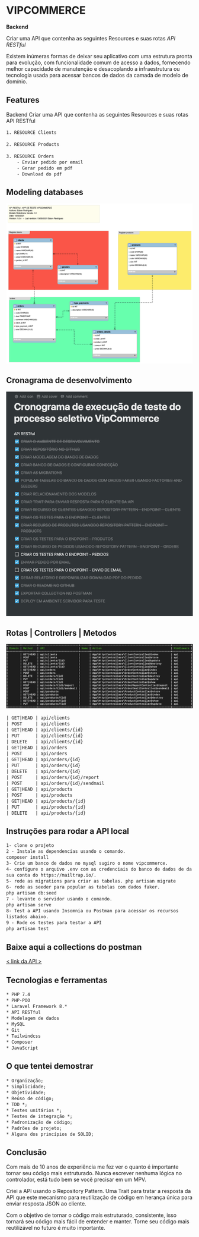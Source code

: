 
# VIPCOMMERCE
**Backend**

Criar uma API que contenha as seguintes Resources e
suas rotas
*API RESTful*


Existem inúmeras formas de deixar seu aplicativo com uma estrutura pronta para evolução, com funcionalidade comum de acesso a dados, fornecendo melhor capacidade de manutenção e desacoplando a infraestrutura ou tecnologia usada para acessar bancos de dados da camada de modelo de domínio.


## Features
Backend
Criar uma API que contenha as seguintes Resources e
suas rotas
API RESTful

    1. RESOURCE Clients

    2. RESOURCE Products

    3. RESOURCE Orders
        - Enviar pedido por email
        - Gerar pedido em pdf
        - Download do pdf


## Modeling databases
![Screenshot](/public/images/modelo_database_1_0_4.png)


## Cronagrama de desenvolvimento
![Screenshot](/public/images/cronagrama_de_desenvolvimento_v3.png)


## Rotas | Controllers | Metodos
![Screenshot](/public/images/routes_v3.png)
<!--ts-->
    | GET|HEAD | api/clients
    | POST     | api/clients
    | GET|HEAD | api/clients/{id}
    | PUT      | api/clients/{id}
    | DELETE   | api/clients/{id}
    | GET|HEAD | api/orders
    | POST     | api/orders
    | GET|HEAD | api/orders/{id}
    | PUT      | api/orders/{id}
    | DELETE   | api/orders/{id}
    | POST     | api/orders/{id}/report
    | POST     | api/orders/{id}/sendmail   
    | GET|HEAD | api/products   
    | POST     | api/products   
    | GET|HEAD | api/products/{id}
    | PUT      | api/products/{id}
    | DELETE   | api/products/{id}
<!--te-->

## Instruções para rodar a API local
<!--ts-->
    1- clone o projeto
    2 - Instale as dependencias usando o comando.
    composer install
    3- Crie um banco de dados no mysql sugiro o nome vipcommerce.
    4- configure o arquivo .env com as credenciais do banco de dados de da sua conta do https://mailtrap.io/.
    5- rode as migrations para criar as tabelas. php artisan migrate
    6- rode as seeder para popular as tabelas com dados faker. 
    php artisan db:seed
    7 - levante o servidor usando o comando.
    php artisan serve    
    8- Test a API usando Insomnia ou Postman para acessar os recursos listados abaixo.
    9 - Rode os testes para testar a API
    php artisan test
<!--te-->


## Baixe aqui a collections do postman
[< link da API >](https://github.com/edsonrodsilva/vipcommerce/blob/master/public/API-VIPCOMMENCE.postman_collection.json)


## Tecnologias e ferramentas
<!--ts-->    
    * PHP 7.4
    * PHP-POO
    * Laravel Framework 8.*
    * API RESTful
    * Modelagem de dados
    * MySQL
    * Git
    * Tailwindcss
    * Composer
    * JavaScript
<!--te-->

## O que tentei demostrar ##
<!--ts-->
    * Organização;
    * Simplicidade;
    * Objetividade;
    * Reúso de código;
    * TDD *;
    * Testes unitários *;
    * Testes de integração *;
    * Padronização de código;
    * Padrões de projeto;
    * Alguns dos princípios de SOLID;
<!--te-->

## Conclusão ##
Com mais de 10 anos de experiência me fez ver o quanto é importante tornar seu código mais estruturado. Nunca escrever nenhuma lógica no controlador, está tudo bem se você precisar em um MPV.

Criei a API usando o Repository Pattern. 
Uma Trait para tratar a resposta da API que este mecanismo para reutilização de código em herança única para enviar resposta JSON ao cliente.

Com o objetivo de tornar o código mais estruturado, consistente, isso tornará seu código mais fácil de entender e manter.
Torne seu código mais reutilizável no futuro é muito importante.
